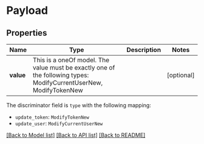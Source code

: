 # Payload



## Properties
Name | Type | Description | Notes
------------ | ------------- | ------------- | -------------
**value** | This is a oneOf model. The value must be exactly one of the following types: ModifyCurrentUserNew, ModifyTokenNew |  | [optional] 

The discriminator field is `type` with the following mapping:
 - `update_token`: `ModifyTokenNew`
 - `update_user`: `ModifyCurrentUserNew`



[[Back to Model list]](../README.md#models) [[Back to API list]](../README.md#api-endpoints) [[Back to README]](../README.md)


